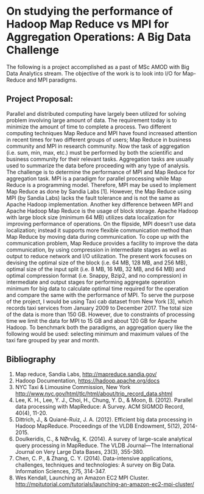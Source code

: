 # On studying the performance of Hadoop Map Reduce vs MPI for Aggregation Operations: A Big Data Challenge 

The following is a project accomplished as a past of MSc AMOD with Big Data Analytics stream. The objective of the work is to look into I/O for Map-Reduce and MPI paradigms. 

## Project Proposal:
Parallel and distributed computing have largely been utilized for solving problem involving large amount of data. The requirement today is to minimize the amount of time to complete a process. Two different computing techniques Map Reduce and MPI have found increased attention in recent times for two different groups of users; Map Reduce in business community and MPI in research community. Now the task of aggregation (i.e. sum, min, max, etc.) must be performed by both the scientific and business community for their relevant tasks. Aggregation tasks are usually used to summarize the data before proceeding with any type of analysis. The challenge is to determine the performance of MPI and Map Reduce for aggregation task. MPI is a paradigm for parallel processing while Map Reduce is a programming model. 
Therefore, MPI may be used to implement Map Reduce as done by Sandia Labs [1]. However, the Map Reduce using MPI (by Sandia Labs) lacks the fault tolerance and is not the same as Apache Hadoop implementation. Another key difference between MPI and Apache Hadoop Map Reduce is the usage of block storage. Apache Hadoop with large block size (minimum 64 MB) utilizes data localization for improving performance of operations. On the flipside, MPI doesn’t use data localization; instead it supports more flexible communication method than Map Reduce by moving data during communication. To cope up with the communication problem, Map Reduce provides a facility to improve the data communication, by using compression in intermediate stages as well as output to reduce network and I/O utilization.
The present work focuses on devising the optimal size of the block (i.e. 64 MB, 128 MB, and 256 MB), optimal size of the input split (i.e. 8 MB, 16 MB, 32 MB, and 64 MB) and optimal compression format (i.e. Snappy, Bzip2, and no compression) in intermediate and output stages for performing aggregate operation minimum for big data to calculate optimal time required for the operation and compare the same with the performance of MPI. To serve the purpose of the project, I would be using Taxi cab dataset from New York [3], which records taxi services from January 2009 to December 2017. The total size of the data is more than 150 GB. However, due to constraints of processing time we limit the data for MPI to 15 GB and about 120 GB for Apache Hadoop. To benchmark both the paradigms, an aggregation query like the following would be used: selecting minimum and maximum values of the taxi fare grouped by year and month. 
 
## Bibliography 
1) Map reduce, Sandia Labs, http://mapreduce.sandia.gov/ 
2) Hadoop Documentation, https://hadoop.apache.org/docs 
3) NYC Taxi & Limousine Commission, New York http://www.nyc.gov/html/tlc/html/about/trip_record_data.shtml 
4) Lee, K. H., Lee, Y. J., Choi, H., Chung, Y. D., & Moon, B. (2012). Parallel data processing with MapReduce: A Survey. ACM SIGMOD Record, 40(4), 11-20. 
5) Dittrich, J., & Quiané-Ruiz, J. A. (2012). Efficient big data processing in Hadoop MapReduce. Proceedings of the VLDB Endowment, 5(12), 2014-2015. 
6) Doulkeridis, C., & NØrvåg, K. (2014). A survey of large-scale analytical query processing in MapReduce. The VLDB Journal—The International Journal on Very Large Data Bases, 23(3), 355-380. 
7) Chen, C. P., & Zhang, C. Y. (2014). Data-intensive applications, challenges, techniques and technologies: A survey on Big Data. Information Sciences, 275, 314-347. 
8) Wes Kendall, Launching an Amazon EC2 MPI Cluster.  http://mpitutorial.com/tutorials/launching-an-amazon-ec2-mpi-cluster/ 
